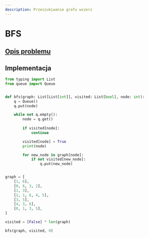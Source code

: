 ```yaml
---
description: Przeszukiwanie grafu wszerz
---
```


# BFS

## [Opis problemu](../../../../algorithms/graphs/bfs.md)


## Implementacja

```python linenums="1"
from typing import List
from queue import Queue


def bfs(graph: List[List[int]], visited: List[bool], node: int):
    q = Queue()
    q.put(node)

    while not q.empty():
        node = q.get()
        
        if visited[node]:
            continue

        visited[node] = True
        print(node)

        for new_node in graph[node]:
            if not visited[new_node]:
                q.put(new_node)


graph = [
	[1, 6],
	[0, 6, 3, 2],
	[1, 3],
	[2, 1, 6, 4, 5],
	[3, 5],
	[4, 3, 6],
	[0, 1, 3, 5],
]

visited = [False] * len(graph)

bfs(graph, visited, 0)
```

